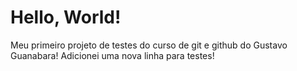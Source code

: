 # Hello, World!

Meu primeiro projeto de testes do curso de git e github do Gustavo Guanabara!
Adicionei uma nova linha para testes!
